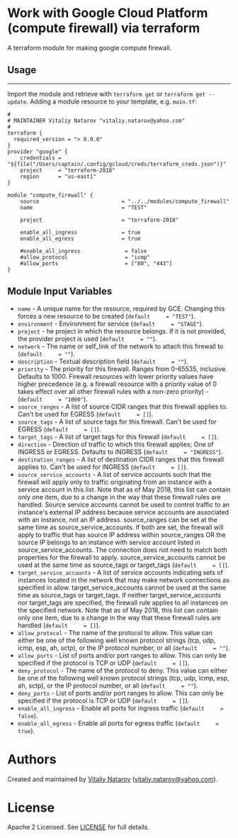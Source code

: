 # Work with Google Cloud  Platform (compute firewall) via terraform

A terraform module for making google compute firewall.
 
## Usage
--------

Import the module and retrieve with ```terraform get``` or ```terraform get --update```. Adding a module resource to your template, e.g. `main.tf`:

```
#
# MAINTAINER Vitaliy Natarov "vitaliy.natarov@yahoo.com"
#
terraform {
  required_version = "> 0.9.0"
}
provider "google" {
    credentials = "${file("/Users/captain/.config/gcloud/creds/terraform_creds.json")}"
    project     = "terraform-2018"
    region      = "us-east1"
}

module "compute_firewall" {
    source                          = "../../modules/compute_firewall"
    name                            = "TEST"

    project                         = "terraform-2018"

    enable_all_ingress              = true
    enable_all_egress               = true

    #enable_all_ingress              = false
    #allow_protocol                  = "icmp"
    #allow_ports                     = ["80", "443"]
}
```

Module Input Variables
----------------------
- `name` - A unique name for the resource, required by GCE. Changing this forces a new resource to be created (`default     = "TEST"`).
- `environment` - Environment for service (`default     = "STAGE"`).
- `project` - he project in which the resource belongs. If it is not provided, the provider project is used (`default     = ""`).
- `network` - The name or self_link of the network to attach this firewall to (`default     = ""`).
- `description` - Textual description field (`default     = ""`).
- `priority` - The priority for this firewall. Ranges from 0-65535, inclusive. Defaults to 1000. Firewall resources with lower priority values have higher precedence (e.g. a firewall resource with a priority value of 0 takes effect over all other firewall rules with a non-zero priority) - (`default     = "1000"`).
- `source_ranges` - A list of source CIDR ranges that this firewall applies to. Can't be used for EGRESS  (`default     = []`).
- `source_tags` - A list of source tags for this firewall. Can't be used for EGRESS  (`default     = []`).
- `target_tags` - A list of target tags for this firewall (`default     = []`).
- `direction` - Direction of traffic to which this firewall applies; One of INGRESS or EGRESS. Defaults to INGRESS (`default     = "INGRESS"`).
- `destination_ranges` - A list of destination CIDR ranges that this firewall applies to. Can't be used for INGRESS  (`default     = []`).
- `source_service_accounts` - A list of service accounts such that the firewall will apply only to traffic originating from an instance with a service account in this list. Note that as of May 2018, this list can contain only one item, due to a change in the way that these firewall rules are handled. Source service accounts cannot be used to control traffic to an instance's external IP address because service accounts are associated with an instance, not an IP address. source_ranges can be set at the same time as source_service_accounts. If both are set, the firewall will apply to traffic that has source IP address within source_ranges OR the source IP belongs to an instance with service account listed in source_service_accounts. The connection does not need to match both properties for the firewall to apply. source_service_accounts cannot be used at the same time as source_tags or target_tags (`default     = []`).
- `target_service_accounts` - A list of service accounts indicating sets of instances located in the network that may make network connections as specified in allow. target_service_accounts cannot be used at the same time as source_tags or target_tags. If neither target_service_accounts nor target_tags are specified, the firewall rule applies to all instances on the specified network. Note that as of May 2018, this list can contain only one item, due to a change in the way that these firewall rules are handled (`default     = []`).
- `allow_protocol` - The name of the protocol to allow. This value can either be one of the following well known protocol strings (tcp, udp, icmp, esp, ah, sctp), or the IP protocol number, or all  (`default     = ""`).
- `allow_ports` - List of ports and/or port ranges to allow. This can only be specified if the protocol is TCP or UDP (`default     = []`).
- `deny_protocol` - The name of the protocol to deny. This value can either be one of the following well known protocol strings (tcp, udp, icmp, esp, ah, sctp), or the IP protocol number, or all  (`default     = ""`).
- `deny_ports` - List of ports and/or port ranges to allow. This can only be specified if the protocol is TCP or UDP (`default     = []`).
- `enable_all_ingress` - Enable all ports for ingress traffic (`default     = false`).
- `enable_all_egress` - Enable all ports for egress traffic (`default     = true`).

Authors
=======

Created and maintained by [Vitaliy Natarov](https://github.com/SebastianUA)
(vitaliy.natarov@yahoo.com).

License
=======

Apache 2 Licensed. See [LICENSE](https://github.com/SebastianUA/terraform/blob/master/LICENSE) for full details.
